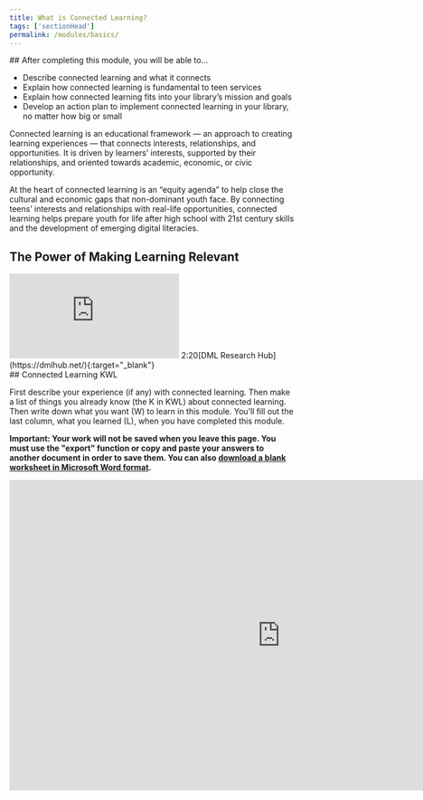 ```yaml
---
title: What is Connected Learning? 
tags: ['sectionHead']
permalink: /modules/basics/
---
```


<!-- > “Connected learning is realized when a young person is able to pursue a personal interest or passion with the support of friends and caring adults, and is in turn able to link this learning and interest to academic achievement, career success or civic engagement.”<br/>
– Mimi Ito et al. in _Connected Learning: An Agenda for Research and Design_ -->

<div class="callout objectives" markdown="1"> 
## After completing this module, you will be able to...

* Describe connected learning and what it connects
* Explain how connected learning is fundamental to teen services
* Explain how connected learning fits into your library’s mission and goals
* Develop an action plan to implement connected learning in your library, no matter how big or small
</div>

Connected learning is an educational framework — an approach to creating learning experiences — that connects interests, relationships, and opportunities. It is driven by learners’ interests, supported by their relationships, and oriented towards academic, economic, or civic opportunity.

At the heart of connected learning is an “equity agenda” to help close the cultural and economic gaps that non-dominant youth face. By connecting teens’ interests and relationships with real-life opportunities, connected learning helps prepare youth for life after high school with 21st century skills and the development of emerging digital literacies.
 

## The Power of Making Learning Relevant

<iframe src="https://www.youtube.com/embed/TH6gH6lMDD8" frameborder="0" allow="autoplay; encrypted-media" allowfullscreen></iframe>
<span class="videotime">2:20</span><span class="source">[DML Research Hub](https://dmlhub.net/){:target="_blank"}</span>


<div class="callout activity" markdown="1">
## Connected Learning KWL

First describe your experience (if any) with connected learning. Then make a list of things you already know (the K in KWL) about connected learning. Then write down what you want (W) to learn in this module. You’ll fill out the last column, what you learned (L), when you have completed this module.

**Important: Your work will not be saved when you leave this page. You must use the "export" function or copy and paste your answers to another document in order to save them. You can also <a href="{{site.baseurl}}/docs/basics/basics_kwl.docx">download a blank worksheet in Microsoft Word format</a>.**


<iframe src="https://connectedlib.ischool.uw.edu/wp-admin/admin-ajax.php?action=h5p_embed&id=2" width="958" height="549" frameborder="0" allowfullscreen="allowfullscreen" title="Connected Learning K-W-L"></iframe><script src="https://connectedlib.ischool.uw.edu/wp-content/plugins/h5p/h5p-php-library/js/h5p-resizer.js" charset="UTF-8"></script>


</div>